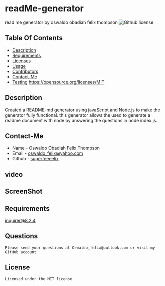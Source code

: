 # readMe-generator
read me generator 
  by oswaldo obadiah felix thompson
  ![Github license](https://img.shields.io/badge/license-MIT-blue.svg)

## Table Of Contents
  * [Description](#description)
  * [Requirements](#requirements)
  * [Licenses](#licenses)
  * [Usage](#usage)
  * [Contributors](#contributors)
  * [Contact-Me](#contact-me)
  * [Testing](#testing)
  https://opensource.org/licenses/MIT

## Description
Created a README-md generator using javaScript and Node.js to make the generator fully functional. this generator allows the used to generate a readme document with node by answering the questions in node index.js.

 ## Contact-Me
  * Name - Oswaldo Obadiah Felix Thompson
  * Email - oswaldo_felix@yahoo.com
  * Github - [superfeeeelix](https://github.com/superfeeeelix/)

## video

## ScreenShot

## Requirements
  inquirer@8.2.4

## Questions
    Please send your questions at Oswaldo_felix@outlook.com or visit my GitHub account

## License

    Licensed under the MIT license
